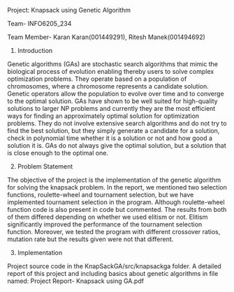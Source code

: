 Project: Knapsack using Genetic Algorithm

Team- INFO6205_234

Team Member- Karan Karan(001449291), Ritesh Manek(001494692)

1. Introduction

Genetic algorithms (GAs) are stochastic search algorithms that mimic the biological process of evolution enabling thereby users to solve complex optimization problems. They operate based on a population of chromosomes, where a chromosome represents a candidate solution. Genetic operators allow the population to evolve over time and to converge to the optimal solution.
GAs have shown to be well suited for high-quality solutions to larger NP problems and currently they are the most efficient ways for finding an approximately optimal solution for optimization problems. They do not involve extensive search algorithms and do not try to find the best solution, but they simply generate a candidate for a solution, check in polynomial time whether it is a solution or not and how good a solution it is. GAs do not always give the optimal solution, but a solution that is close enough to the optimal one. 
 
2. Problem Statement

The objective of the project is the implementation of the genetic algorithm for solving the knapsack problem. In the report, we mentioned two selection functions, roulette-wheel and tournament selection, but we have implemented tournament selection in the program. Although roulette-wheel function code is also present in code but commented. The results from both of them differed depending on whether we used elitism or not. Elitism significantly improved the performance of the tournament selection function. Moreover, we tested the program with different crossover ratios, mutation rate but the results given were not that different.

3. Implementation

Project source code in the KnapSackGA/src/knapsackga folder.
A detailed report of this project and including basics about genetic algorithms in file named: Project Report- Knapsack using GA.pdf
